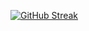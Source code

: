 [![GitHub Streak](https://github-readme-streak-stats.herokuapp.com?user=JJJ562004&theme=dark&hide_border=true)](https://git.io/streak-stats)
